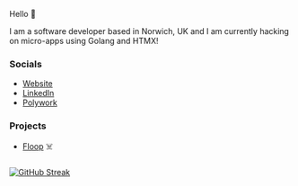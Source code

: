 Hello 👋

I am a software developer based in Norwich, UK and I am currently hacking on micro-apps using Golang and HTMX!

### Socials

* [Website](https://www.damiensedgwick.com)
* [LinkedIn](https://www.twitter.com/damiensedgwick)
* [Polywork](https://www.polywork.com/dks)

### Projects

* [Floop](https://floop-damiensedgwick.vercel.app/) ☠️

###

[![GitHub Streak](https://streak-stats.demolab.com?user=damiensedgwick&hide_border=true)](https://git.io/streak-stats)
